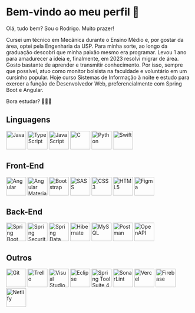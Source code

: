 # Bem-vindo ao meu perfil 👋
Olá, tudo bem? Sou o Rodrigo. Muito prazer!

Cursei um técnico em Mecânica durante o Ensino Médio e, por gostar da área, optei pela Engenharia da USP. Para minha sorte, ao longo da graduação descobri que minha paixão mesmo era programar. Levou 1 ano para amadurecer a ideia e, finalmente, em 2023 resolvi migrar de área. Gosto bastante de aprender e transmitir conhecimento. Por isso, sempre que possível, atuo como monitor bolsista na faculdade e voluntário em um cursinho popular. Hoje curso Sistemas de Informação à noite e estudo para exercer a função de Desenvolvedor Web, preferencialmente com Spring Boot e Angular.

Bora estudar? 🙂✌🏻

## Linguagens
<div>
  <img title="Java" width="54px" height="50px" src="https://cdn.jsdelivr.net/gh/devicons/devicon@latest/icons/java/java-original.svg" alt="Java" />
  <img title="TypeScript" width="54px" height="50px" src="https://cdn.jsdelivr.net/gh/devicons/devicon@latest/icons/typescript/typescript-original.svg" alt="TypeScript"/>
  <img title="JavaScript" width="54px" height="50px" src="https://cdn.jsdelivr.net/gh/devicons/devicon@latest/icons/javascript/javascript-original.svg" alt="JavaScript"/>
  <img title="C" width="54px" height="50px" src="https://cdn.jsdelivr.net/gh/devicons/devicon@latest/icons/c/c-original.svg" alt="C"/>
  <img title="Python" width="54px" height="50px" src="https://cdn.jsdelivr.net/gh/devicons/devicon@latest/icons/python/python-original.svg" alt="Python"/>
  <img title="Swift" width="54px" height="50px" src="https://cdn.jsdelivr.net/gh/devicons/devicon@latest/icons/swift/swift-original.svg" alt="Swift"/>
</div>

## Front-End
<div>
  <img title="Angular" width="54px" height="50px" src="https://cdn.jsdelivr.net/gh/devicons/devicon/icons/angularjs/angularjs-original.svg" alt="Angular" />
  <img title="Angular Material" width="54px" height="50px" src="https://cdn.jsdelivr.net/gh/devicons/devicon@latest/icons/angularmaterial/angularmaterial-original.svg" alt="Angular Material" />
  <img title="Bootstrap" width="54px" height="50px" src="https://cdn.jsdelivr.net/gh/devicons/devicon@latest/icons/bootstrap/bootstrap-original.svg" alt="Bootstrap" />
  <img title="SASS" width="54px" height="50px" src="https://cdn.jsdelivr.net/gh/devicons/devicon/icons/sass/sass-original.svg" alt="SASS" />
  <img title="CSS3" width="54px" height="50px" src="https://cdn.jsdelivr.net/gh/devicons/devicon/icons/css3/css3-original.svg" alt="CSS3" />
  <img title="HTML5" width="54px" height="50px" src="https://cdn.jsdelivr.net/gh/devicons/devicon/icons/html5/html5-original.svg" alt="HTML5" />
  <img title="Figma" width="54px" height="50px" src="https://cdn.jsdelivr.net/gh/devicons/devicon/icons/figma/figma-original.svg" alt="Figma" />
</div>

## Back-End
<div>
  <img title="Spring Boot" width="54px" height="50px" src="https://encrypted-tbn0.gstatic.com/images?q=tbn:ANd9GcR-9ff1g4KHmlqW6mram7cFsANTo_wVLUbIIw&s" alt="Spring Boot" />
  <img title="Spring Security" width="54px" height="50px" src="https://encrypted-tbn0.gstatic.com/images?q=tbn:ANd9GcT5M4jUFlOPfFF9KfH4nrUlWtmCooy8b_Oi3QcSQyjVwCMWxYabGWOG7b85IxIG-Py4kNE&usqp=CAU" alt="Spring Security" />
  <img title="Spring Data JPA" width="54px" height="50px" src="https://dimitri.codes/logos/spring-data.png" alt="Spring Data JPA" />
  <img title="Hibernate" width="54px" height="50px" src="https://cdn.jsdelivr.net/gh/devicons/devicon@latest/icons/hibernate/hibernate-original.svg" alt="Hibernate" />
  <img title="MySQL" width="54px" height="50px" src="https://cdn.jsdelivr.net/gh/devicons/devicon@latest/icons/mysql/mysql-original.svg" alt="MySQL" />
  <img title="Postman" width="54px" height="50px" src="https://cdn.jsdelivr.net/gh/devicons/devicon@latest/icons/postman/postman-original.svg" alt="Postman" />
  <img title="OpenAPI" width="54px" height="50px" src="https://cdn.jsdelivr.net/gh/devicons/devicon@latest/icons/openapi/openapi-original.svg" alt="OpenAPI" />
</div>

## Outros
<div>
  <img title="Git" width="54px" height="50px" src="https://cdn.jsdelivr.net/gh/devicons/devicon/icons/git/git-original.svg" alt="Git" />
  <img title="Trello" width="54px" height="50px" src="https://cdn.jsdelivr.net/gh/devicons/devicon/icons/trello/trello-plain.svg" alt="Trello" />
  <img title="Visual Studio Code" width="54px" height="50px" src="https://cdn.jsdelivr.net/gh/devicons/devicon/icons/vscode/vscode-original.svg" alt="Visual Studio Code" />
  <img title="Eclipse" width="54px" height="50px" src="https://cdn.jsdelivr.net/gh/devicons/devicon/icons/eclipse/eclipse-original.svg" alt="Eclipse" />
  <img title="Spring Tool Suite 4" width="54px" height="50px" src="https://cdn.jsdelivr.net/gh/devicons/devicon/icons/spring/spring-original.svg" alt="Spring Tool Suite 4" />
  <img title="SonarLint" width="54px" height="50px" src="https://seeklogo.com/images/S/sonarlint-icon-logo-0161BCE8AD-seeklogo.com.png" alt="SonarLint" />
  <img title="Vercel" width="54px" height="50px" src="https://cdn.jsdelivr.net/gh/devicons/devicon@latest/icons/vercel/vercel-original.svg" alt="Vercel" />
  <img title="Firebase" width="54px" height="50px" src="https://cdn.jsdelivr.net/gh/devicons/devicon@latest/icons/firebase/firebase-original.svg" alt="Firebase" />
  <img title="Netlify" width="54px" height="50px" src="https://cdn.jsdelivr.net/gh/devicons/devicon@latest/icons/netlify/netlify-original.svg" alt="Netlify" />
</div>

